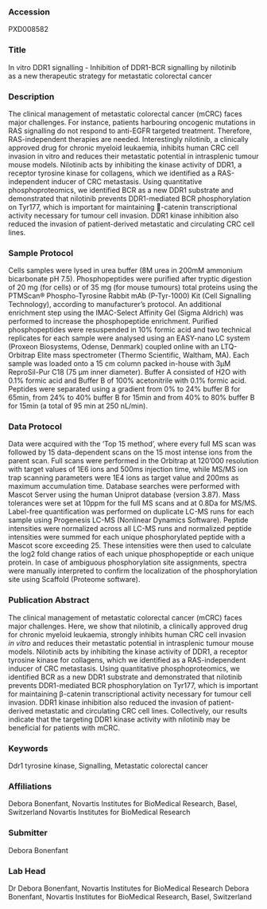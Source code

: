 ### Accession
PXD008582

### Title
In vitro DDR1 signalling -  Inhibition of DDR1-BCR signalling by nilotinib as a new therapeutic strategy for metastatic colorectal cancer

### Description
The clinical management of metastatic colorectal cancer (mCRC) faces major challenges. For instance, patients harbouring oncogenic mutations in RAS signalling do not respond to anti-EGFR targeted treatment. Therefore, RAS-independent therapies are needed. Interestingly nilotinib, a clinically approved drug for chronic myeloid leukaemia, inhibits human CRC cell invasion in vitro and reduces their metastatic potential in intrasplenic tumour mouse models. Nilotinib acts by inhibiting the kinase activity of DDR1, a receptor tyrosine kinase for collagens, which we identified as a RAS-independent inducer of CRC metastasis. Using quantitative phosphoproteomics, we identified BCR as a new DDR1 substrate and demonstrated that nilotinib prevents DDR1-mediated BCR phosphorylation on Tyr177, which is important for maintaining -catenin transcriptional activity necessary for tumour cell invasion. DDR1 kinase inhibition also reduced the invasion of patient-derived metastatic and circulating CRC cell lines.

### Sample Protocol
Cells samples were lysed in urea buffer (8M urea in 200mM ammonium bicarbonate pH 7.5). Phosphopeptides were purified after tryptic digestion of 20 mg (for cells) or of 35 mg (for mouse tumours) total proteins using the PTMScan® Phospho-Tyrosine Rabbit mAb (P-Tyr-1000) Kit (Cell Signalling Technology), according to manufacturer’s protocol. An additional enrichment step using the IMAC-Select Affinity Gel (Sigma Aldrich) was performed to increase the phosphopeptide enrichment. Purified phosphopeptides were resuspended in 10% formic acid and two technical replicates for each sample were analysed using an EASY-nano LC system (Proxeon Biosystems, Odense, Denmark) coupled online with an LTQ-Orbitrap Elite mass spectrometer (Thermo Scientific, Waltham, MA). Each sample was loaded onto a 15 cm column packed in-house with 3µM ReproSil-Pur C18 (75 µm inner diameter). Buffer A consisted of H2O with 0.1% formic acid and Buffer B of 100% acetonitrile with 0.1% formic acid. Peptides were separated using a gradient from 0% to 24% buffer B for 65min, from 24% to 40% buffer B for 15min and from 40% to 80% buffer B for 15min (a total of 95 min at 250 nL/min).

### Data Protocol
Data were acquired with the ‘Top 15 method’, where every full MS scan was followed by 15 data-dependent scans on the 15 most intense ions from the parent scan. Full scans were performed in the Orbitrap at 120’000 resolution with target values of 1E6 ions and 500ms injection time, while MS/MS ion trap scanning parameters were 1E4 ions as target value and 200ms as maximum accumulation time. Database searches were performed with Mascot Server using the human Uniprot database (version 3.87). Mass tolerances were set at 10ppm for the full MS scans and at 0.8Da for MS/MS. Label-free quantification was performed on duplicate LC-MS runs for each sample using Progenesis LC-MS (Nonlinear Dynamics Software). Peptide intensities were normalized across all LC-MS runs and normalized peptide intensities were summed for each unique phosphorylated peptide with a Mascot score exceeding 25. These intensities were then used to calculate the log2 fold change ratios of each unique phosphopeptide or each unique protein. In case of ambiguous phosphorylation site assignments, spectra were manually interpreted to confirm the localization of the phosphorylation site using Scaffold (Proteome software).

### Publication Abstract
The clinical management of metastatic colorectal cancer (mCRC) faces major challenges. Here, we show that nilotinib, a clinically approved drug for chronic myeloid leukaemia, strongly inhibits human CRC cell invasion <i>in&#xa0;vitro</i> and reduces their metastatic potential in intrasplenic tumour mouse models. Nilotinib acts by inhibiting the kinase activity of DDR1, a receptor tyrosine kinase for collagens, which we identified as a RAS-independent inducer of CRC metastasis. Using quantitative phosphoproteomics, we identified BCR as a new DDR1 substrate and demonstrated that nilotinib prevents DDR1-mediated BCR phosphorylation on Tyr177, which is important for maintaining &#x3b2;-catenin transcriptional activity necessary for tumour cell invasion. DDR1 kinase inhibition also reduced the invasion of patient-derived metastatic and circulating CRC cell lines. Collectively, our results indicate that the targeting DDR1 kinase activity with nilotinib may be beneficial for patients with mCRC.

### Keywords
Ddr1 tyrosine kinase, Signalling, Metastatic colorectal cancer

### Affiliations
Debora Bonenfant, Novartis Institutes for BioMedical Research, Basel, Switzerland
Novartis Institutes for BioMedical Research

### Submitter
Debora Bonenfant

### Lab Head
Dr Debora Bonenfant, Novartis Institutes for BioMedical Research
Debora Bonenfant, Novartis Institutes for BioMedical Research, Basel, Switzerland


